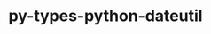 ---
title: "py-types-python-dateutil"
layout: cache
categories: [package, develop]
meta: {"compilers": ["gcc@11.4.0"], "num_specs": 2, "num_specs_by_stack": {"e4s-neoverse_v1": 2, "root": 2}, "oss": ["ubuntu22.04"], "platforms": ["linux"], "stacks": ["e4s-neoverse_v1", "root"], "targets": ["neoverse_v1"], "versions": ["2.8.19.14"]}
spec_details: [{"compiler": "gcc@11.4.0", "hash": "6l2pb77m7uwdnfx3x25mtfm4z47je2t7", "os": "ubuntu22.04", "platform": "linux", "size": "-", "stacks": ["e4s-neoverse_v1", "root"], "target": "neoverse_v1", "variants": ["build_system=python_pip"], "versions": ["2.8.19.14"]}, {"compiler": "gcc@11.4.0", "hash": "ndgv4hvtpww463unczdhc3u4msxubvfz", "os": "ubuntu22.04", "platform": "linux", "size": "-", "stacks": ["e4s-neoverse_v1", "root"], "target": "neoverse_v1", "variants": ["build_system=python_pip"], "versions": ["2.8.19.14"]}]
---